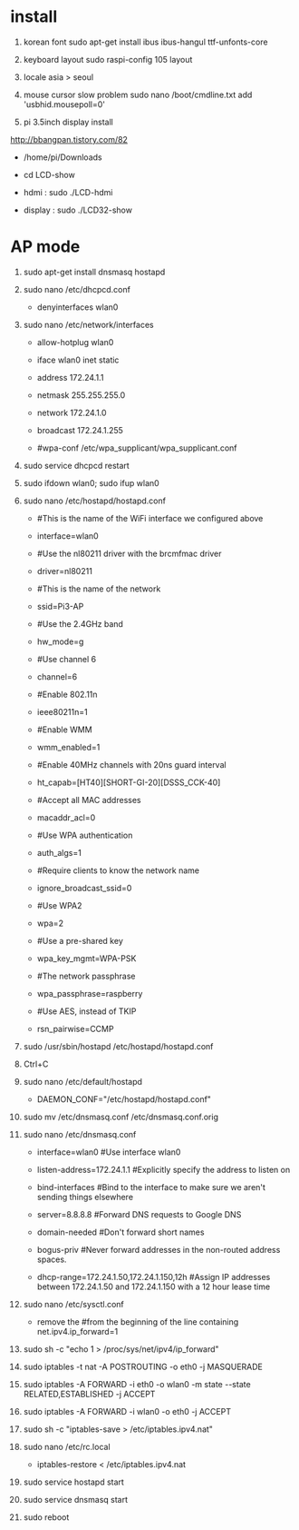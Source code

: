 # install 
1. korean font
sudo apt-get install ibus ibus-hangul ttf-unfonts-core

2. keyboard layout 
sudo raspi-config 
105 layout

3. locale
asia > seoul

4. mouse cursor slow problem
sudo nano /boot/cmdline.txt
add 'usbhid.mousepoll=0'

5. pi 3.5inch display install 

http://bbangpan.tistory.com/82


   - /home/pi/Downloads 

   - cd LCD-show 

   - hdmi : sudo ./LCD-hdmi

   - display : sudo ./LCD32-show


# AP mode
1. sudo apt-get install dnsmasq hostapd

2. sudo nano /etc/dhcpcd.conf

   - denyinterfaces wlan0

3. sudo nano /etc/network/interfaces

   - allow-hotplug wlan0  
  
   - iface wlan0 inet static  

   - address 172.24.1.1
    
   - netmask 255.255.255.0
    
   - network 172.24.1.0
    
   - broadcast 172.24.1.255
    
   - #wpa-conf /etc/wpa_supplicant/wpa_supplicant.conf

4. sudo service dhcpcd restart

5. sudo ifdown wlan0; sudo ifup wlan0

6. sudo nano /etc/hostapd/hostapd.conf

   - #This is the name of the WiFi interface we configured above
   
   - interface=wlan0

   - #Use the nl80211 driver with the brcmfmac driver
   
   - driver=nl80211

   - #This is the name of the network
   
   - ssid=Pi3-AP

   - #Use the 2.4GHz band
   
   - hw_mode=g

   - #Use channel 6
   
   - channel=6

   - #Enable 802.11n
   
   - ieee80211n=1

   - #Enable WMM
   
   - wmm_enabled=1

   - #Enable 40MHz channels with 20ns guard interval
   
   - ht_capab=[HT40][SHORT-GI-20][DSSS_CCK-40]

   - #Accept all MAC addresses
   
   - macaddr_acl=0

   - #Use WPA authentication

   - auth_algs=1

   - #Require clients to know the network name

   - ignore_broadcast_ssid=0

   - #Use WPA2

   - wpa=2

   - #Use a pre-shared key

   - wpa_key_mgmt=WPA-PSK

   - #The network passphrase

   - wpa_passphrase=raspberry

   - #Use AES, instead of TKIP

   - rsn_pairwise=CCMP
   
7. sudo /usr/sbin/hostapd /etc/hostapd/hostapd.conf

8. Ctrl+C

9. sudo nano /etc/default/hostapd

   - DAEMON_CONF="/etc/hostapd/hostapd.conf"
   
10. sudo mv /etc/dnsmasq.conf /etc/dnsmasq.conf.orig  

11. sudo nano /etc/dnsmasq.conf    

    - interface=wlan0      #Use interface wlan0 
   
    - listen-address=172.24.1.1 #Explicitly specify the address to listen on  

    - bind-interfaces      #Bind to the interface to make sure we aren't sending things elsewhere 

    - server=8.8.8.8       #Forward DNS requests to Google DNS  

    - domain-needed        #Don't forward short names  

    - bogus-priv           #Never forward addresses in the non-routed address spaces.  

    - dhcp-range=172.24.1.50,172.24.1.150,12h #Assign IP addresses between 172.24.1.50 and 172.24.1.150 with a 12 hour lease time

12. sudo nano /etc/sysctl.conf

    - remove the #from the beginning of the line containing net.ipv4.ip_forward=1

13. sudo sh -c "echo 1 > /proc/sys/net/ipv4/ip_forward"

14. sudo iptables -t nat -A POSTROUTING -o eth0 -j MASQUERADE  

15. sudo iptables -A FORWARD -i eth0 -o wlan0 -m state --state RELATED,ESTABLISHED -j ACCEPT  

16. sudo iptables -A FORWARD -i wlan0 -o eth0 -j ACCEPT

17. sudo sh -c "iptables-save > /etc/iptables.ipv4.nat"

18. sudo nano /etc/rc.local

     - iptables-restore < /etc/iptables.ipv4.nat  
     
19. sudo service hostapd start  

20. sudo service dnsmasq start 

21. sudo reboot
